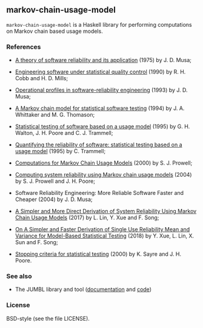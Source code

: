 ## markov-chain-usage-model

`markov-chain-usage-model` is a Haskell library for performing computations on
Markov chain based usage models.

### References

  * [A theory of software reliability and its
    application](http://doi.ieeecomputersociety.org/10.1109/TSE.1975.6312856)
    (1975) by J. D. Musa;

  * [Engineering software under statistical quality
    control](https://doi.org/10.1109/52.60601) (1990) by R. H. Cobb and H. D.
    Mills;

  * [Operational profiles in software-reliability
    engineering](https://doi.org/10.1109/52.199724) (1993) by J. D. Musa;

  * [A Markov chain model for statistical software
    testing](https://doi.org/10.1109/32.328991) (1994) by J. A. Whittaker and M.
    G. Thomason;

  * [Statistical testing of software based on a usage
    model](https://doi.org/10.1002/spe.4380250106) (1995) by G. H. Walton, J. H.
    Poore and C. J. Trammell;

  * [Quantifying the reliability of software: statistical testing based on a
    usage model](https://doi.org/10.1109/SESS.1995.525966) (1995) by C.
    Trammell;

  * [Computations for Markov Chain Usage
    Models](http://citeseerx.ist.psu.edu/viewdoc/download?doi=10.1.1.416.2257&rep=rep1&type=pdf)
    (2000) by S. J. Prowell;

  * [Computing system reliability using Markov chain usage
    models](https://doi.org/10.1016/S0164-1212(03)00241-3) (2004) by S. J.
    Prowell and J. H. Poore;

  * Software Reliability Engineering: More Reliable Software Faster and Cheaper
    (2004) by J. D. Musa;

  * [A Simpler and More Direct Derivation of System Reliability Using Markov
    Chain Usage
    Models](https://ksiresearchorg.ipage.com/seke/seke17paper/seke17paper_91.pdf)
    (2017) by L. Lin, Y. Xue and F. Song;

  * [On A Simpler and Faster Derivation of Single Use Reliability Mean and
    Variance for Model-Based Statistical
    Testing](http://ksiresearchorg.ipage.com/seke/seke18paper/seke18paper_26.pdf)
    (2018) by Y. Xue, L. Lin, X. Sun and F. Song;

  * [Stopping criteria for statistical
    testing](https://doi.org/10.1016/S0950-5849(00)00110-5) (2000) by K. Sayre
    and J. H. Poore.

### See also

  * The JUMBL library and tool ([documentation](http://jumbl.sourceforge.net/)
    and [code](https://sourceforge.net/p/jumbl/code/ci/master/tree/))

### License

BSD-style (see the file LICENSE).
